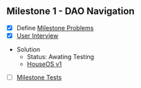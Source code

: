 ## Milestone 1 - DAO Navigation

- [x] Define [Milestone Problems](./PROBLEMS.md)
- [x] [User Interview](./user-interview.md)
- Solution
  - Status: Awating Testing
  - [HouseOS v1](https://github.com/Krause-House/houseOS)
- [ ] [Milestone Tests](./TESTS.md)
